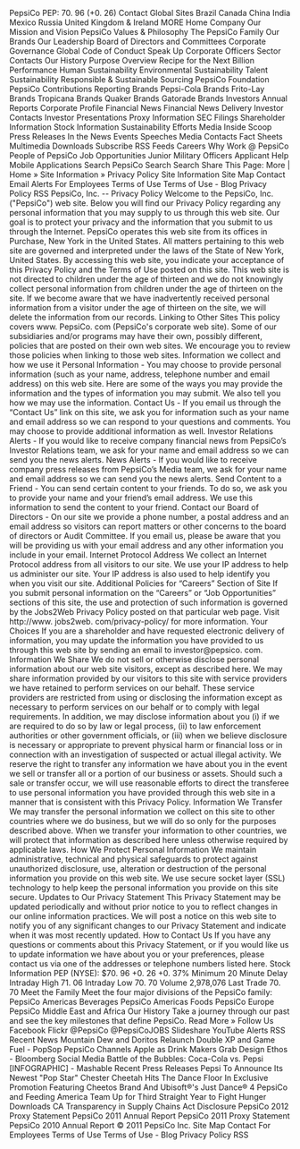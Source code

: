 PepsiCo PEP: 70. 96 (+0. 26) Contact Global Sites Brazil Canada China India Mexico Russia United Kingdom & Ireland MORE Home Company Our Mission and Vision PepsiCo Values & Philosophy The PepsiCo Family Our Brands Our Leadership Board of Directors and Committees Corporate Governance Global Code of Conduct Speak Up Corporate Officers Sector Contacts Our History Purpose Overview Recipe for the Next Billion Performance Human Sustainability Environmental Sustainability Talent Sustainability Responsible & Sustainable Sourcing PepsiCo Foundation PepsiCo Contributions Reporting Brands Pepsi-Cola Brands Frito-Lay Brands Tropicana Brands Quaker Brands Gatorade Brands Investors Annual Reports Corporate Profile Financial News Financial News Delivery Investor Contacts Investor Presentations Proxy Information SEC Filings Shareholder Information Stock Information Sustainability Efforts Media Inside Scoop Press Releases In the News Events Speeches Media Contacts Fact Sheets Multimedia Downloads Subscribe RSS Feeds Careers Why Work @ PepsiCo People of PepsiCo Job Opportunities Junior Military Officers Applicant Help Mobile Applications Search PepsiCo Search Search Share This Page: More | Home » Site Information » Privacy Policy Site Information Site Map Contact Email Alerts For Employees Terms of Use Terms of Use - Blog Privacy Policy RSS PepsiCo, Inc. -- Privacy Policy Welcome to the PepsiCo, Inc. ("PepsiCo") web site. Below you will find our Privacy Policy regarding any personal information that you may supply to us through this web site. Our goal is to protect your privacy and the information that you submit to us through the Internet. PepsiCo operates this web site from its offices in Purchase, New York in the United States. All matters pertaining to this web site are governed and interpreted under the laws of the State of New York, United States. By accessing this web site, you indicate your acceptance of this Privacy Policy and the Terms of Use posted on this site. This web site is not directed to children under the age of thirteen and we do not knowingly collect personal information from children under the age of thirteen on the site. If we become aware that we have inadvertently received personal information from a visitor under the age of thirteen on the site, we will delete the information from our records. Linking to Other Sites This policy covers www. PepsiCo. com (PepsiCo's corporate web site). Some of our subsidiaries and/or programs may have their own, possibly different, policies that are posted on their own web sites. We encourage you to review those policies when linking to those web sites. Information we collect and how we use it Personal Information - You may choose to provide personal information (such as your name, address, telephone number and email address) on this web site. Here are some of the ways you may provide the information and the types of information you may submit. We also tell you how we may use the information. Contact Us - If you email us through the “Contact Us” link on this site, we ask you for information such as your name and email address so we can respond to your questions and comments. You may choose to provide additional information as well. Investor Relations Alerts - If you would like to receive company financial news from PepsiCo’s Investor Relations team, we ask for your name and email address so we can send you the news alerts. News Alerts - If you would like to receive company press releases from PepsiCo’s Media team, we ask for your name and email address so we can send you the news alerts. Send Content to a Friend - You can send certain content to your friends. To do so, we ask you to provide your name and your friend’s email address. We use this information to send the content to your friend. Contact our Board of Directors - On our site we provide a phone number, a postal address and an email address so visitors can report matters or other concerns to the board of directors or Audit Committee. If you email us, please be aware that you will be providing us with your email address and any other information you include in your email. Internet Protocol Address We collect an Internet Protocol address from all visitors to our site. We use your IP address to help us administer our site. Your IP address is also used to help identify you when you visit our site. Additional Policies for “Careers” Section of Site If you submit personal information on the “Careers” or “Job Opportunities” sections of this site, the use and protection of such information is governed by the Jobs2Web Privacy Policy posted on that particular web page. Visit http://www. jobs2web. com/privacy-policy/ for more information. Your Choices If you are a shareholder and have requested electronic delivery of information, you may update the information you have provided to us through this web site by sending an email to investor@pepsico. com. Information We Share We do not sell or otherwise disclose personal information about our web site visitors, except as described here. We may share information provided by our visitors to this site with service providers we have retained to perform services on our behalf. These service providers are restricted from using or disclosing the information except as necessary to perform services on our behalf or to comply with legal requirements. In addition, we may disclose information about you (i) if we are required to do so by law or legal process, (ii) to law enforcement authorities or other government officials, or (iii) when we believe disclosure is necessary or appropriate to prevent physical harm or financial loss or in connection with an investigation of suspected or actual illegal activity. We reserve the right to transfer any information we have about you in the event we sell or transfer all or a portion of our business or assets. Should such a sale or transfer occur, we will use reasonable efforts to direct the transferee to use personal information you have provided through this web site in a manner that is consistent with this Privacy Policy. Information We Transfer We may transfer the personal information we collect on this site to other countries where we do business, but we will do so only for the purposes described above. When we transfer your information to other countries, we will protect that information as described here unless otherwise required by applicable laws. How We Protect Personal Information We maintain administrative, technical and physical safeguards to protect against unauthorized disclosure, use, alteration or destruction of the personal information you provide on this web site. We use secure socket layer (SSL) technology to help keep the personal information you provide on this site secure. Updates to Our Privacy Statement This Privacy Statement may be updated periodically and without prior notice to you to reflect changes in our online information practices. We will post a notice on this web site to notify you of any significant changes to our Privacy Statement and indicate when it was most recently updated. How to Contact Us If you have any questions or comments about this Privacy Statement, or if you would like us to update information we have about you or your preferences, please contact us via one of the addresses or telephone numbers listed here. Stock Information PEP (NYSE): $70. 96 +0. 26 +0. 37% Minimum 20 Minute Delay Intraday High 71. 06 Intraday Low 70. 70 Volume 2,978,076 Last Trade 70. 70 Meet the Family Meet the four major divisions of the PepsiCo family: PepsiCo Americas Beverages PepsiCo Americas Foods PepsiCo Europe PepsiCo Middle East and Africa Our History Take a journey through our past and see the key milestones that define PepsiCo. Read More » Follow Us Facebook Flickr @PepsiCo @PepsiCoJOBS Slideshare YouTube Alerts RSS Recent News Mountain Dew and Doritos Relaunch Double XP and Game Fuel - PopSop PepsiCo Channels Apple as Drink Makers Grab Design Ethos - Bloomberg Social Media Battle of the Bubbles: Coca-Cola vs. Pepsi \[INFOGRAPHIC\] - Mashable Recent Press Releases Pepsi To Announce Its Newest "Pop Star" Chester Cheetah Hits The Dance Floor In Exclusive Promotion Featuring Cheetos Brand And Ubisoft®'s Just Dance® 4 PepsiCo and Feeding America Team Up for Third Straight Year to Fight Hunger Downloads CA Transparency in Supply Chains Act Disclosure PepsiCo 2012 Proxy Statement PepsiCo 2011 Annual Report PepsiCo 2011 Proxy Statement PepsiCo 2010 Annual Report © 2011 PepsiCo Inc. Site Map Contact For Employees Terms of Use Terms of Use - Blog Privacy Policy RSS